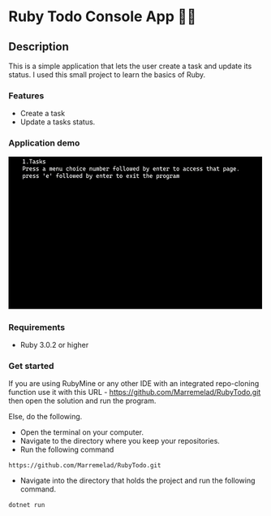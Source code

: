 # Ruby Todo Console App 📝✅

## Description
This is a simple application that lets the user create a task and update its status. I used this small project to learn the basics of Ruby.

### Features
* Create a task
* Update a tasks status.

### Application demo
<img src="https://github.com/Marremelad/AssetsAndImages/raw/main/RubyTodoScreenRecording.gif" height="300" width="500" alt="Application Demo">

### Requirements
* Ruby 3.0.2 or higher

### Get started
If you are using RubyMine or any other IDE with an integrated repo-cloning function use it with this URL - https://github.com/Marremelad/RubyTodo.git
then open the solution and run the program.

Else, do the following.
* Open the terminal on your computer.
* Navigate to the directory where you keep your repositories.
* Run the following command
```console
https://github.com/Marremelad/RubyTodo.git       
```
* Navigate into the directory that holds the project and run the following command.
```console
dotnet run
```
